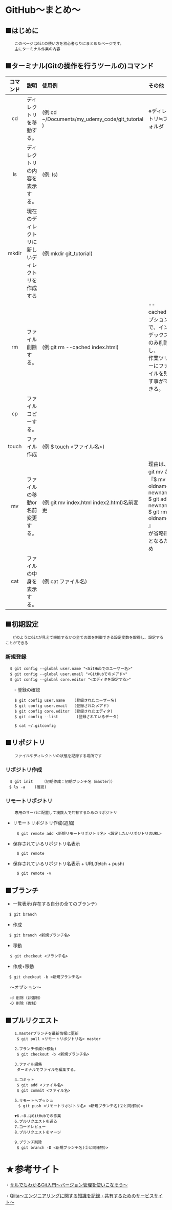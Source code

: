 # GitHub〜まとめ〜

## ■はじめに
```
    このページはGitの使い方を初心者なりにまとめたページです。
    主にターミナル作業の内容
```
## ■ターミナル(Gitの操作を行うツールの)コマンド

|コマンド|説明|使用例|その他|
|:---:|:---|:---|:---|
|cd|ディレクトリを移動する。|(例:cd ~/Documents/my_udemy_code/git_tutorial )|※ディレクトリ≒フォルダ|
|ls|ディレクトリの内容を表示する。|(例: ls)||
|mkdir|現在のディレクトリに新しいディレクトリを作成する|(例:mkdir git_tutorial)||
|rm|ファイル削除する。|(例:git rm --cached index.html)|--cachedオプションで、インデックスのみ削除し、<br>作業ツリーにファイルを残す事ができる。|
|cp|ファイルコピーする。|||
|touch|ファイル作成|(例:$ touch <ファイル名>)||
|mv|ファイルの移動or名前変更する。|(例:git mv index.html index2.html)名前変更|理由は、git mv が <br> 『$ mv oldname newname <br>  $ git add newname <br>  $ git rm oldname  	』 <br>   が省略形となるため|
|cat|ファイルの中身を表示する。|(例:cat ファイル名)||

## ■初期設定
```
   どのようにGitが見えて機能するかの全ての面を制御できる設定変数を取得し、設定することができる
```
### 新規登録
```
  $ git config --global user.name "<GitHubでのユーザー名>"
  $ git config --global user.email "<GitHubでのメアド>"
  $ git config --global core.editor "<エディタを設定する>"
```
　　- 登録の確認
```
    $ git config user.name    (登録されたユーザー名)
    $ git config user.email   (登録されたメアド)
    $ git config core.editor  (登録されたエディタ)
    $ git config --list        (登録されているデータ)

    $ cat ~/.gitconfig
```


## ■リポジトリ
```
    ファイルやディレクトリの状態を記録する場所です
```
### リポジトリ作成
```
  $ git init	（初期作成：初期ブランチ名〔master〕）
　$ ls -a	(確認)
```
### リモートリポジトリ
```
    専用のサーバに配置して複数人で共有するためのリポジトリ
```
- リモートリポジトリ作成(追加)
```
     $ git remote add <新規リモートリポジトリ名> <設定したいリポジトリのURL>
```
- 保存されているリポジトリ名表示
```
     $ git remote
```
- 保存されているリポジトリ名表示 + URL(fetch + push)
```
     $ git remote -v
```
## ■ブランチ
- 一覧表示(存在する自分の全てのブランチ)
```
　$ git branch
```

- 作成　
```
　$ git branch <新規ブランチ名>
```

- 移動
```
  $ git checkout <ブランチ名>
```

- 作成+移動
```
　$ git checkout -b <新規ブランチ名>
```

　～オプション～　
```
　-d 削除（非強制）
　-D 削除（強制）
```

## ■プルリクエスト
```
    1.masterブランチを最新情報に更新
     $ git pull <リモートリポジトリ名> master

    2.ブランチ作成(+移動)
     $ git checkout -b <新規ブランチ名>

    3.ファイル編集
     ターミナルでファイルを編集する。
    
    4.コミット
     $ git add <ファイル名>
     $ git commit <ファイル名>
    
    5.リモートへプッシュ
    　$ git push <リモートリポジトリ名> <新規ブランチ名(②と同様物)>

    ▼6.~8.はGitHubでの作業
    6.プルリクエストを送る
    7.コードレビュー
    8.プルリクエストをマージ

    9.ブランチ削除
     $ git branch -D <新規ブランチ名(②と同様物)>
```



# ★参考サイト

・[サルでもわかるGit入門〜バージョン管理を使いこなそう〜](https://backlog.com/ja/git-tutorial/)


・[Qiita～エンジニアリングに関する知識を記録・共有するためのサービスサイト～](https://qiita.com/search?utf8=%E2%9C%93&sort=&q=Git+)
